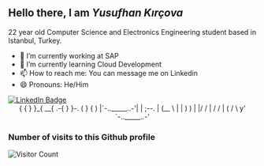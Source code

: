 ## Hello there, I am ***Yusufhan Kırçova***
22 year old Computer Science and Electronics Engineering student based in Istanbul, Turkey.
- 🔭 I’m currently working at SAP
- 🌱 I’m currently learning Cloud Development
- 📫 How to reach me: You can message me on Linkedin
- 😄 Pronouns: He/Him



<div>
     <a href="https://www.linkedin.com/in/yusufhan/">
     <img src="https://img.shields.io/badge/LinkedIn-blue?style=for-the-badge&logo=linkedin&logoColor=white" alt="LinkedIn Badge"/>
     </a>
</div>
   
    
<div>
<center>
          {
      {   }
       }_{ __{
    .-{   }   }-.
   (   }     {   )
   |`-.._____..-'|
   |             ;--.
   |            (__  \
   |             | )  )
   |             |/  /
   |             /  /   
   |            (  /
   \             y'
    `-.._____..-'
    </center>
</div>


### Number of visits to this Github profile



![Visitor Count](https://profile-counter.glitch.me/{kircova}/count.svg)







<!--
**kircova/kircova** is a ✨ _special_ ✨ repository because its `README.md` (this file) appears on your GitHub profile.

Here are some ideas to get you started:

- 🔭 I’m currently working on ...
- 🌱 I’m currently learning ...
- 👯 I’m looking to collaborate on ...
- 🤔 I’m looking for help with ...
- 💬 Ask me about ...
- 📫 How to reach me: ...
- 😄 Pronouns: ...
- ⚡ Fun fact: ...
-->

